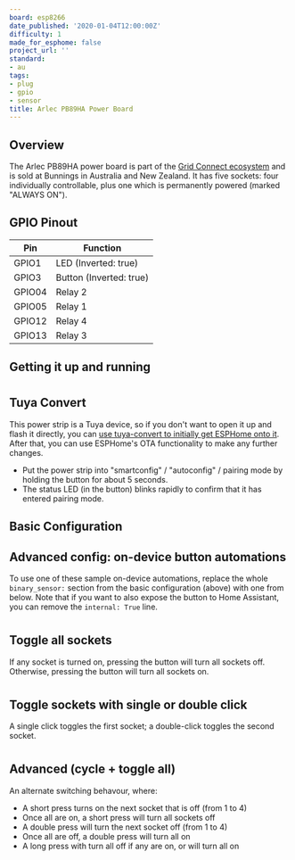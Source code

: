 ```yaml
---
board: esp8266
date_published: '2020-01-04T12:00:00Z'
difficulty: 1
made_for_esphome: false
project_url: ''
standard:
- au
tags:
- plug
- gpio
- sensor
title: Arlec PB89HA Power Board
---
```


## Overview

The Arlec PB89HA power board is part of the [Grid Connect ecosystem](https://grid-connect.com.au/) and is sold at Bunnings in Australia and New Zealand.
It has five sockets: four individually controllable, plus one which is permanently powered (marked "ALWAYS ON").

## GPIO Pinout

| Pin    | Function                |
| ------ | ----------------------- |
| GPIO1  | LED (Inverted: true)    |
| GPIO3  | Button (Inverted: true) |
| GPIO04 | Relay 2                 |
| GPIO05 | Relay 1                 |
| GPIO12 | Relay 4                 |
| GPIO13 | Relay 3                 |

## Getting it up and running

#

## Tuya Convert

This power strip is a Tuya device, so if you don't want to open it up and flash it directly, you can [use tuya-convert to initially get ESPHome onto it](/guides/tuya-convert/). After that, you can use ESPHome's OTA functionality to make any further changes.
- Put the power strip into "smartconfig" / "autoconfig" / pairing mode by holding the button for about 5 seconds.
- The status LED (in the button) blinks rapidly to confirm that it has entered pairing mode.

## Basic Configuration

## Advanced config: on-device button automations

To use one of these sample on-device automations, replace the whole `binary_sensor:` section from the basic configuration (above) with one from below. Note that if you want to also expose the button to Home Assistant, you can remove the `internal: True` line.
#

## Toggle all sockets

If any socket is turned on, pressing the button will turn all sockets off. Otherwise, pressing the button will turn all sockets on.
#

## Toggle sockets with single or double click

A single click toggles the first socket; a double-click toggles the second socket.
#

## Advanced (cycle + toggle all)

An alternate switching behavour, where:
- A short press turns on the next socket that is off (from 1 to 4)
- Once all are on, a short press will turn all sockets off
- A double press will turn the next socket off (from 1 to 4)
- Once all are off, a double press will turn all on
- A long press with turn all off if any are on, or will turn all on